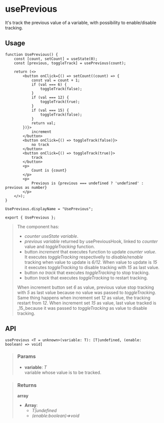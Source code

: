 # usePrevious
It's track the previous value of a variable, with possibility to enable/disable tracking.

## Usage

```tsx
function UsePrevious() {
    const [count, setCount] = useState(0);
    const [previous, toggleTrack] = usePrevious(count);

    return (<>
        <button onClick={() => setCount((count) => {
            const val = count + 1;
            if (val === 6) {
                toggleTrack(false);
            }
            if (val === 12) {
                toggleTrack(true);
            }
            if (val === 15) {
                toggleTrack(false);
            }
            return val;
        })}>
            increment
        </button>
        <button onClick={() => toggleTrack(false)}>
            no track
        </button>
        <button onClick={() => toggleTrack(true)}>
            track
        </button>
        <p>
            Count is {count}
        </p>
        <p>
            Previous is {previous === undefined ? 'undefined' : previous as number}
        </p>
    </>);
}

UsePrevious.displayName = "UsePrevious";

export { UsePrevious };
```

> The component has:
> - _counter useState variable_.
> - _previous variable_  returned by usePreviousHook, linked to _counter_ value and _toggleTracking_ function.
> - button _increment_ that executes function to update _counter value_. It executes _toggleTracking_ respectivelly to _disable/renable_ tracking when value to update is _6/12_. When value to update is _15_ it executes _toggleTracking_ to disable tracking with _15_ as last value.
> - button _no track_ that executes _toggleTracking_ to stop tracking.
> - button _track_ that executes _toggleTracking_ to restart tracking.
> 
> When increment button set _6_ as value, previous value stop tracking with _5_ as last value because no value was passed to _toggleTracking_. Same thing happens when increment set _12_ as value, the tracking restart from _12_. When increment set _15_ as value, last value tracked is _15_because it was passed to _toggleTracking_ as value to disable tracking.


## API

```tsx
usePrevious <T = unknown>(variable: T): [T|undefined, (enable: boolean) => void] 
```

> ### Params
>
> - __variable__: _T_  
variable whose value is to be tracked.
>

> ### Returns
>
> __array__
> - __Array__:  
>     - _T|undefined_  
>     - _(enable:boolean)=>void_  
>